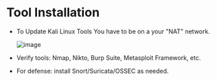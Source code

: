 # Tool Installation

- To Update Kali Linux Tools You have to be on a your "NAT" network.
  
  ![image](https://github.com/user-attachments/assets/3ede1e87-df65-4670-ac0a-cfe55a146034)

- Verify tools: Nmap, Nikto, Burp Suite, Metasploit Framework, etc.
- For defense: install Snort/Suricata/OSSEC as needed.
